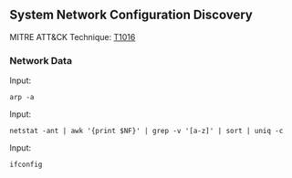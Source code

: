 ## System Network Configuration Discovery

MITRE ATT&CK Technique: [T1016](https://attack.mitre.org/wiki/Technique/T1016)

### Network Data

Input:

    arp -a

Input:

    netstat -ant | awk '{print $NF}' | grep -v '[a-z]' | sort | uniq -c

Input:

    ifconfig

